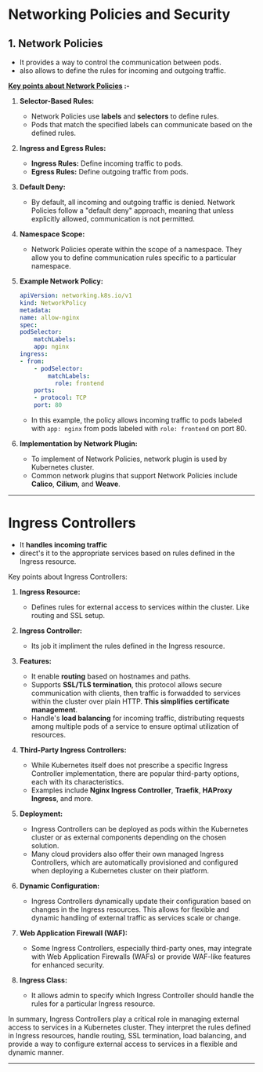 # Networking Policies and Security

## 1. Network Policies

- It provides a way to control the communication between pods.
- also allows to define the rules for incoming and outgoing traffic.

<u>**Key points about Network Policies</u> :-**

1.  **Selector-Based Rules:**

    - Network Policies use **labels** and **selectors** to define rules.
    - Pods that match the specified labels can communicate based on the defined rules.

2.  **Ingress and Egress Rules:**

    - **Ingress Rules:** Define incoming traffic to pods.
    - **Egress Rules:** Define outgoing traffic from pods.

3.  **Default Deny:**

    - By default, all incoming and outgoing traffic is denied. Network Policies follow a "default deny" approach, meaning that unless explicitly allowed, communication is not permitted.

4.  **Namespace Scope:**

    - Network Policies operate within the scope of a namespace. They allow you to define communication rules specific to a particular namespace.

5.  **Example Network Policy:**

    ```yaml
    apiVersion: networking.k8s.io/v1
    kind: NetworkPolicy
    metadata:
    name: allow-nginx
    spec:
    podSelector:
        matchLabels:
        app: nginx
    ingress:
    - from:
        - podSelector:
            matchLabels:
              role: frontend
        ports:
        - protocol: TCP
        port: 80
    ```

    - In this example, the policy allows incoming traffic to pods labeled with `app: nginx` from pods labeled with `role: frontend` on port 80.

6.  **Implementation by Network Plugin:**

    - To implement of Network Policies, network plugin is used by Kubernetes cluster.
    - Common network plugins that support Network Policies include **Calico**, **Cilium**, and **Weave**.

---

# Ingress Controllers

- It **handles incoming traffic**
- direct's it to the appropriate services based on rules defined in the Ingress resource.

Key points about Ingress Controllers:

1.  **Ingress Resource:**

    - Defines rules for external access to services within the cluster. Like routing and SSL setup.

2.  **Ingress Controller:**

    - Its job it impliment the rules defined in the Ingress resource.

3.  **Features:**

    - It enable **routing** based on hostnames and paths.
    - Supports **SSL/TLS termination**, this protocol allows secure communication with clients, then traffic is forwadded to services within the cluster over plain HTTP. **This simplifies certificate management**.
    - Handle's **load balancing** for incoming traffic, distributing requests among multiple pods of a service to ensure optimal utilization of resources.

4.  **Third-Party Ingress Controllers:**

    - While Kubernetes itself does not prescribe a specific Ingress Controller implementation, there are popular third-party options, each with its characteristics.
    - Examples include **Nginx Ingress Controller**, **Traefik**, **HAProxy Ingress**, and more.

5.  **Deployment:**

    - Ingress Controllers can be deployed as pods within the Kubernetes cluster or as external components depending on the chosen solution.
    - Many cloud providers also offer their own managed Ingress Controllers, which are automatically provisioned and configured when deploying a Kubernetes cluster on their platform.

6.  **Dynamic Configuration:**

    - Ingress Controllers dynamically update their configuration based on changes in the Ingress resources. This allows for flexible and dynamic handling of external traffic as services scale or change.

7.  **Web Application Firewall (WAF):**

    - Some Ingress Controllers, especially third-party ones, may integrate with Web Application Firewalls (WAFs) or provide WAF-like features for enhanced security.

8.  **Ingress Class:**

    - It allows admin to specify which Ingress Controller should handle the rules for a particular Ingress resource.

In summary, Ingress Controllers play a critical role in managing external access to services in a Kubernetes cluster. They interpret the rules defined in Ingress resources, handle routing, SSL termination, load balancing, and provide a way to configure external access to services in a flexible and dynamic manner.

---
